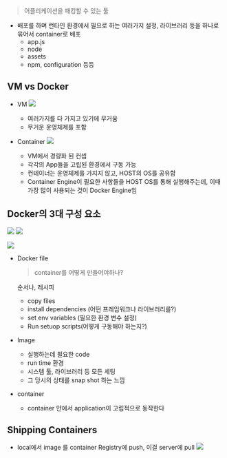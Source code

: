 >어플리케이션을 패킹할 수 있는 툴

- 배포를 하며 런타인 환경에서 필요로 하는 여러가지 설정, 라이브러리 등을 하나로 묶어서 container로 배포
	- app.js
	- node
	- assets
	- npm, configuration 등등

## VM vs Docker

- VM
![](https://i.imgur.com/ZHnKfSA.png)
  - 여러가지를 다 가지고 있기에 무거움
  - 무거운 운영체제를 포함

- Container
![](https://i.imgur.com/rDAIhzS.png)

  - VM에서 경량화 된 컨셉
  - 각각의 App들을 고립된 환경에서 구동 가능
  - 컨테이너는 운영체제를 가지지 않고, HOST의 OS를 공유함
  - Container Engine이 필요한 사항들을 HOST OS를 통해 실행해주는데, 이때 가장 많이 사용되는 것이 Docker Engine임

## Docker의 3대 구성 요소
![](https://i.imgur.com/nLvXdnR.png)
![](https://i.imgur.com/ZfdNAXq.png)

![](https://i.imgur.com/8rTvmLQ.png)

- Docker file
	> container를 어떻게  만들어야하나?

	순서나, 레시피 
	- copy files
	- install dependencies (어떤 프레임워크나 라이브러리를?)
	- set env variables (필요한 환경 변수 설정)
	- Run setuop scripts(어떻게 구동해야 하는지?)
- Image
	- 실행하는데 필요한 code
	- run time 환경
	- 시스템 툴, 라이브러리 등 모든 세팅
	- 그 당시의 상태를 snap shot 하는 느낌 
- container
	- container 안에서 application이 고립적으로 동작한다

## Shipping Containers
- local에서 image 를 container Registry에 push, 이걸 server에 pull
  ![](https://i.imgur.com/yopDzkL.png)
